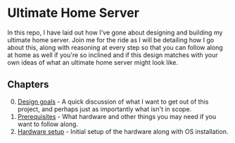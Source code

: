 # Ultimate Home Server

In this repo, I have laid out how I've gone about designing and building my ultimate home server. Join me for the ride
as I will be detailing how I go about this, along with reasoning at every step so that you can follow along at home as
well if you're so inclined and if this design matches with your own ideas of what an ultimate home server might look
like.

## Chapters

0. [Design goals](./00-design-goals.md) - A quick discussion of what I want to get out of this project, and perhaps
   just as importantly what isn't in scope.
1. [Prerequisites](./01-prerequisites.md) - What hardware and other things you may need if you want to follow along.
2. [Hardware setup](./02-hardware-setup.md) - Initial setup of the hardware along with OS installation.
